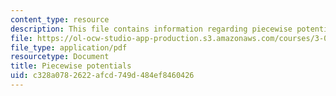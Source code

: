 ```yaml
---
content_type: resource
description: This file contains information regarding piecewise potentials.
file: https://ol-ocw-studio-app-production.s3.amazonaws.com/courses/3-024-electronic-optical-and-magnetic-properties-of-materials-spring-2013/c328a0782622afcd749d484ef8460426_MIT3_024S13_study3.pdf
file_type: application/pdf
resourcetype: Document
title: Piecewise potentials
uid: c328a078-2622-afcd-749d-484ef8460426
---
```

